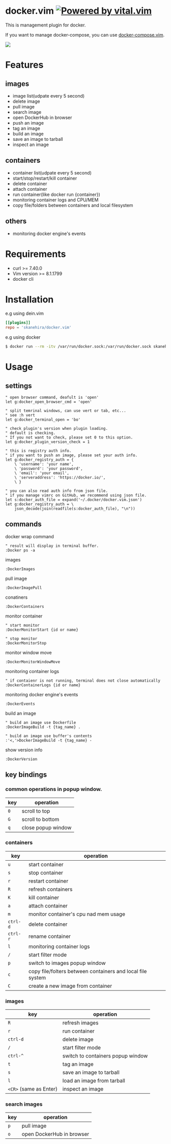 # docker.vim [![Powered by vital.vim](https://img.shields.io/badge/powered%20by-vital.vim-80273f.svg)](https://github.com/vim-jp/vital.vim)

This is management plugin for docker.

If you want to manage docker-compose, you can use [docker-compose.vim](https://github.com/skanehira/docker-compose.vim).

![](https://imgur.com/5h1FufL.gif)

# Features
## images
- image list(udpate every 5 second)
- delete image
- pull image
- search image
- open DockerHub in browser
- push an image
- tag an image
- build an image
- save an image to tarball
- inspect an image

## containers
- container list(udpate every 5 second)
- start/stop/restart/kill container
- delete container
- attach container
- run container(like docker run {container})
- monitoring container logs and CPU/MEM
- copy file/folders between containers and local filesystem

## others
- monitoring docker engine's events

# Requirements
- curl >= 7.40.0
- Vim version >= 8.1.1799
- docker cli

# Installation
e.g using dein.vim

```toml
[[plugins]]
repo = 'skanehira/docker.vim'
```

e.g using docker

```sh
$ docker run --rm -itv /var/run/docker.sock:/var/run/docker.sock skanehira/docker.vim
```

# Usage
## settings
```vim
" open browser command, deafult is 'open'
let g:docker_open_browser_cmd = 'open'

" split temrinal windows, can use vert or tab, etc...
" see :h vert
let g:docker_terminal_open = 'bo'

" check plugin's version when plugin loading.
" default is checking.
" If you not want to check, please set 0 to this option.
let g:docker_plugin_version_check = 1

" this is registry auth info.
" if you want to push an image, please set your auth info.
let g:docker_registry_auth = {
	\ 'username': 'your name',
	\ 'password': 'your password',
	\ 'email': 'your email',
	\ 'serveraddress': 'https://docker.io/',
	\ }

" you can also read auth info from json file.
" if you manage vimrc on GitHub, we recommend using json file.
let s:docker_auth_file = expand('~/.docker/docker.vim.json')
let g:docker_registry_auth = \
	json_decode(join(readfile(s:docker_auth_file), "\n"))
```

## commands
docker wrap command

```vim
" result will display in terminal buffer.
:Docker ps -a
```

images
```vim
:DockerImages
```

pull image
```vim
:DockerImagePull
```

conatiners
```vim
:DockerContainers
```

monitor container
```vim
" start monitor
:DockerMonitorStart {id or name}

" stop monitor
:DockerMonitorStop
```

monitor window move
```vim
:DockerMonitorWindowMove
```

monitoring container logs
```vim
" if contaienr is not running, terminal does not close automatically
:DockerContainerLogs {id or name}
```

monitoring docker engine's events
```vim
:DockerEvents
```

build an image
```vim
" build an image use Dockerfile
:DockerImageBuild -t {tag_name} .

" build an image use buffer's contents
:'<,'>DockerImageBuild -t {tag_name} -
```

show version info
```vim
:DockerVersion
```

## key bindings
### common operations in popup window.

| key | operation          |
|-----|--------------------|
| `0` | scroll to top      |
| `G` | scroll to bottom   |
| `q` | close popup window |

### containers

| key      | operation                                                  |
|----------|------------------------------------------------------------|
| `u`      | start container                                            |
| `s`      | stop container                                             |
| `r`      | restart container                                          |
| `R`      | refresh containers                                         |
| `K`      | kill container                                             |
| `a`      | attach container                                           |
| `m`      | monitor container's cpu nad mem usage                      |
| `ctrl-d` | delete container                                           |
| `ctrl-r` | rename container                                           |
| `l`      | monitoring container logs                                  |
| `/`      | start filter mode                                          |
| `p`      | switch to images popup window                              |
| `c`      | copy file/folters between containers and local file system |
| `C`      | create a new image from container                          |

### images

| key                    | operation                         |
|------------------------|-----------------------------------|
| `R`                    | refresh images                    |
| `r`                    | run container                     |
| `ctrl-d`               | delete image                      |
| `/`                    | start filter mode                 |
| `ctrl-^`               | switch to containers popup window |
| `t`                    | tag an image                      |
| `s`                    | save an image to tarball          |
| `l`                    | load an image from tarball        |
| `<CR>` (same as Enter) | inspect an image                  |

### search images

| key | operation                 |
|-----|---------------------------|
| `p` | pull image                |
| `o` | open DockerHub in browser |


